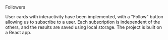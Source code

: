 Followers 

User cards with interactivity have been implemented, with a "Follow" button allowing us to subscribe to a user. Each subscription is independent of the others, and the results are saved using local storage. The project is built on a React app.